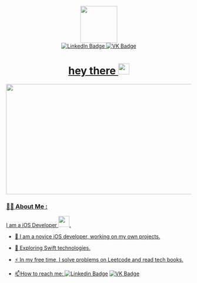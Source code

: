 <div id="header" align="center">
<img src="https://media.giphy.com/media/M9gbBd9nbDrOTu1Mqx/giphy.gif" width="100"/>
<div id="badges">
  <a href="https://www.linkedin.com/in/vladimir-murashka/">
    <img src="https://img.shields.io/badge/LinkedIn-blue?style=for-the-badge&logo=linkedin&logoColor=white" alt="LinkedIn Badge"/>
   <a href="https://vk.com/altadiver">
    <img src="https://img.shields.io/badge/VK-blue?style=for-the-badge&logo=vk&logoColor=white" alt="VK Badge"/>
</div>
<img src="https://komarev.com/ghpvc/?username=Vladimir-Murashka&style=flat-square&color=blue" alt=""/>
  <h1>
  hey there
  <img src="https://media.giphy.com/media/hvRJCLFzcasrR4ia7z/giphy.gif" width="30px"/>
</h1>
</div>
  
  <div align="center">
  <img src="https://media.giphy.com/media/3kPDmoWdBpQPNhCnUG/giphy.gif" width="600" height="300"/>
</div>

  ### :man_technologist: About Me :
I am a iOS Developer <img src="https://media.giphy.com/media/WUlplcMpOCEmTGBtBW/giphy.gif" width="30">.
- :telescope: I am a novice iOS developer, working on my own projects.

- :seedling: Exploring Swift technologies.

- :zap: In my free time, I solve problems on Leetcode and read tech books.

- :mailbox:How to reach me: [![Linkedin Badge](https://img.shields.io/badge/LinkedIn-blue?style=flat&logo=Linkedin&logoColor=white)](https://www.linkedin.com/in/vladimir-murashka/)
  [![VK Badge](https://img.shields.io/badge/VK-blue?style=flat&logo=VK&logoColor=white)](https://vk.com/altadiver)

<!-- <div id="header" align="center">
  <img src="https://media.giphy.com/media/3kPDmoWdBpQPNhCnUG/giphy.gif" width="500"/>
</div> -->


